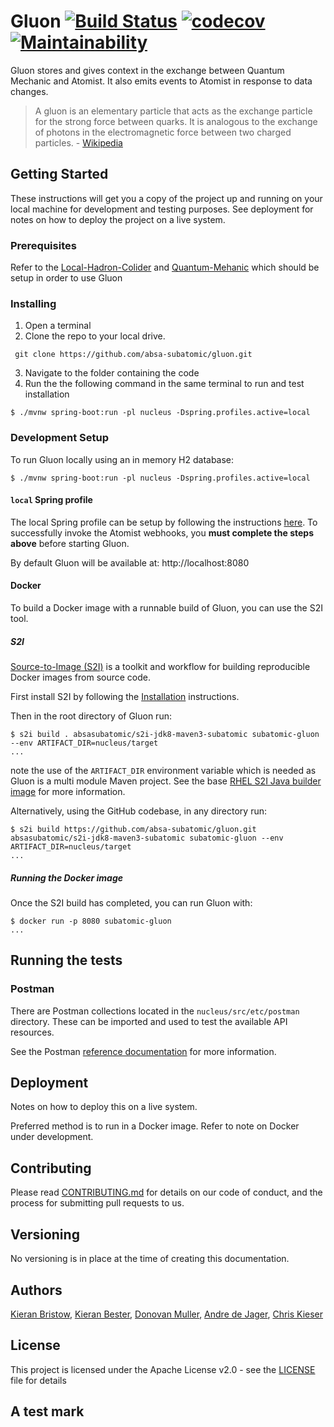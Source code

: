 # Gluon  [![Build Status](https://travis-ci.org/absa-subatomic/gluon.svg?branch=master)](https://travis-ci.org/absa-subatomic/gluon) [![codecov](https://codecov.io/gh/absa-subatomic/gluon/branch/master/graph/badge.svg)](https://codecov.io/gh/absa-subatomic/gluon) [![Maintainability](https://api.codeclimate.com/v1/badges/b7ab83c942404ff6fa90/maintainability)](https://codeclimate.com/github/absa-subatomic/gluon/maintainability)
Gluon stores and gives context in the exchange between Quantum Mechanic and Atomist. It also emits events to Atomist in
response to data changes. 

> A gluon is an elementary particle that acts as the exchange particle for the strong force between quarks. It is analogous 
to the exchange of photons in the electromagnetic force between two charged particles. - [Wikipedia](https://g.co/kgs/tuyx3j)

## Getting Started
These instructions will get you a copy of the project up and running on your local machine for development and testing 
purposes. See deployment for notes on how to deploy the project on a live system.

### Prerequisites
Refer to the [Local-Hadron-Colider](https://github.com/absa-subatomic/local-hadron-collider) and 
             [Quantum-Mehanic](https://github.com/absa-subatomic/quantum-mechanic) which should be setup in order to 
             use Gluon

### Installing
1. Open a terminal
2. Clone the repo to your local drive.
```console
 git clone https://github.com/absa-subatomic/gluon.git
 ``` 
3. Navigate to the folder containing the code 
4. Run the the following command in the same terminal to run and test installation
```console
$ ./mvnw spring-boot:run -pl nucleus -Dspring.profiles.active=local
```

### Development Setup
To run Gluon locally using an in memory H2 database:

```console
$ ./mvnw spring-boot:run -pl nucleus -Dspring.profiles.active=local
```

#### `local` Spring profile
The local Spring profile can be setup by following the instructions [here](nucleus/src/etc/atomist-config/README.md).
To successfully invoke the Atomist webhooks, you **must complete the steps above** before starting Gluon.

By default Gluon will be available at: http://localhost:8080

#### Docker
To build a Docker image with a runnable build of Gluon, you can use the S2I tool.

##### S2I
[Source-to-Image (S2I)](https://github.com/openshift/source-to-image)
is a toolkit and workflow for building reproducible Docker images from source code.

First install S2I by following the [Installation](https://github.com/openshift/source-to-image#installation)
instructions.

Then in the root directory of Gluon run:

```console
$ s2i build . absasubatomic/s2i-jdk8-maven3-subatomic subatomic-gluon --env ARTIFACT_DIR=nucleus/target
...
```

note the use of the `ARTIFACT_DIR` environment variable which is needed as Gluon is a multi module
Maven project. See the base [RHEL S2I Java builder image](https://github.com/fabric8io-images/s2i/tree/master/java/images/rhel#build-time)
for more information.

Alternatively, using the GitHub codebase, in any directory run:

```console
$ s2i build https://github.com/absa-subatomic/gluon.git absasubatomic/s2i-jdk8-maven3-subatomic subatomic-gluon --env ARTIFACT_DIR=nucleus/target
...
```

##### Running the Docker image
Once the S2I build has completed, you can run Gluon with:

```console
$ docker run -p 8080 subatomic-gluon
...
```

## Running the tests

### Postman
There are Postman collections located in the `nucleus/src/etc/postman` directory.
These can be imported and used to test the available API resources.

See the Postman [reference documentation](https://www.getpostman.com/docs/postman/collections/data_formats)
for more information.

## Deployment
Notes on how to deploy this on a live system.

Preferred method is to run in a Docker image. Refer to note on Docker under development.

## Contributing
Please read [CONTRIBUTING.md](https://gist.github.com/PurpleBooth/b24679402957c63ec426) for details on our code of 
conduct, and the process for submitting pull requests to us.

## Versioning
No versioning is in place at the time of creating this documentation.

## Authors
[Kieran Bristow](https://github.com/kbristow), 
[Kieran Bester](https://github.com/KieranHons),
[Donovan Muller](https://github.com/donovanmuller),
[Andre de Jager](https://github.com/andrejonathan),
[Chris Kieser](https://github.com/chriskieser)

## License
This project is licensed under the Apache License v2.0 - see the 
[LICENSE](https://github.com/absa-subatomic/gluon/blob/Update-readme.md/LICENSE) file for details

## A test mark
